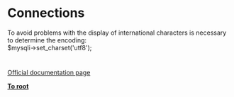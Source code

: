 # Connections




<div class="phpcode"><span class="html">
To avoid problems with the display of international characters is necessary to determine the encoding:<br>$mysqli-&gt;set_charset(&apos;utf8&apos;);</span>
</div>
  

#

[Official documentation page](https://www.php.net/manual/en/mysqli.quickstart.connections.php)

**[To root](/README.md)**